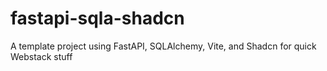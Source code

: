 # fastapi-sqla-shadcn
A template project using FastAPI, SQLAlchemy, Vite, and Shadcn for quick Webstack stuff
